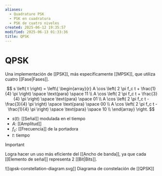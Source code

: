 ```yaml
---
aliases:
  - Quadrature PSK
  - PSK en cuadratura
  - PSK de cuatro niveles
created: 2025-06-12 19:35:57
modified: 2025-06-13 01:33:36
title: QPSK
---
```


# QPSK

Una implementación de [[PSK]], más específicamente [[MPSK]], que utiliza cuatro [[Fase|Fases]].

$$
s \left( t \right) =
\left\{
    \begin{array}{r}
        A \cos \left( 2 \pi f_c t + \frac{1}{4} \pi \right) \space \text{para} \space 11 \\
        A \cos \left( 2 \pi f_c t + \frac{3}{4} \pi \right) \space \text{para} \space 01 \\
        A \cos \left( 2 \pi f_c t - \frac{3}{4} \pi \right) \space \text{para} \space 00 \\
        A \cos \left( 2 \pi f_c t - \frac{1}{4} \pi \right) \space \text{para} \space 10 \\
    \end{array}
\right.
$$

- $s \left( t \right)$: [[Señal]] modulada en el tiempo
- $A$: [[Amplitud]]
- $f_c$: [[Frecuencia]] de la portadora
- $t$: tiempo

> [!important]
> Logra hacer un uso más eficiente del [[Ancho de banda]], ya que cada [[Elemento de señal]] representa 2 [[Bit|Bits]].

![[qpsk-constellation-diagram.svg]] Diagrama de constelación de [[QPSK]]
